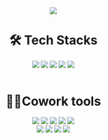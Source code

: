  <div align="center"> <img src="https://capsule-render.vercel.app/api?type=waving&color=0:ed9d0b,100:f94001&height=180&section=header&text=Hello%20World%20%F0%9F%91%8B&fontSize=32&animation=fadeln&fontAlignY=36&fontColor=ffffff"/> </div>

# <div align="center"> 🛠 Tech Stacks </div>
<div align="center">  <img src="https://img.shields.io/badge/html-E34F26?style=for-the-badge&logo=html5&logoColor=white">  <img src="https://img.shields.io/badge/css-1572B6?style=for-the-badge&logo=css3&logoColor=white">  <img src="https://img.shields.io/badge/javascript-F7DF1E?style=for-the-badge&logo=javascript&logoColor=black">  <img src="https://img.shields.io/badge/react-61DAFB?style=for-the-badge&logo=react&logoColor=black"> <img src="https://img.shields.io/badge/Django-007ACC?style=for-the-badge&logo=Django&logoColor=white">  </div>  </br> 

# <div align="center"> 🙋‍♀️Cowork tools </div>
 <div align="center">  <img src="https://img.shields.io/badge/github-181717?style=for-the-badge&logo=github&logoColor=white">   <img src="https://img.shields.io/badge/slack-4A154B?style=for-the-badge&logo=slack&logoColor=white">  <img src="https://img.shields.io/badge/discord-5865F2?style=for-the-badge&logo=discord&logoColor=white">  <img src="https://img.shields.io/badge/kakaotalk-FFCD00?style=for-the-badge&logo=kakaotalk&logoColor=white">  <img src="https://img.shields.io/badge/zoom-2D8CFF?style=for-the-badge&logo=zoomk&logoColor=white">  </br>
 <img src="https://img.shields.io/badge/notion-000000?style=for-the-badge&logo=notionk&logoColor=white">  <img src="https://img.shields.io/badge/figma-F24E1E?style=for-the-badge&logo=figmak&logoColor=white"> <img src="https://img.shields.io/badge/codepen-000000?style=for-the-badge&logo=codepen&logoColor=white">  <img src="https://img.shields.io/badge/VSCode-007ACC?style=for-the-badge&logo=VSCode&logoColor=white">  </div>
 
